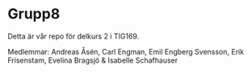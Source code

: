 # Grupp8

Detta är vår repo för delkurs 2 i TIG169.

Medlemmar: Andreas Åsén, Carl Engman, Emil Engberg Svensson, Erik Frisenstam, Evelina Bragsjö & Isabelle Schafhauser
